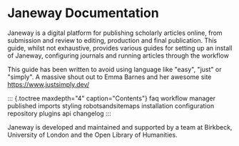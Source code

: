 Janeway Documentation
=====================

Janeway is a digital platform for publishing scholarly articles online,
from submission and review to editing, production and final publication.
This guide, whilst not exhaustive, provides various guides for setting
up an install of Janeway, configuring journals and running articles
through the workflow

This guide has been written to avoid using language like \"easy\",
\"just\" or \"simply\". A massive shout out to Emma Barnes and her
awesome site <https://www.justsimply.dev/>

::: {.toctree maxdepth="4" caption="Contents"}
faq workflow manager published imports styling robotsandsitemaps
installation configuration repository plugins api changelog
:::

Janeway is developed and maintained and supported by a team at Birkbeck,
University of London and the Open Library of Humanities.
